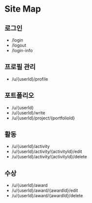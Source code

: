 # Site Map
## 로그인
* /login
* /logout
* /login-info

## 프로필 관리
* /u/{userId}/profile

## 포트폴리오
* /u/{userId}
* /u/{userId}/write
* /u/{userId}/project/{portfolioId}

## 활동
* /u/{userId}/activity
* /u/{userId}/activity/{activityId}/edit
* /u/{userId}/activity/{activityId}/delete

## 수상
* /u/{userId}/award
* /u/{userId}/award/{awardId}/edit
* /u/{userId}/award/{awardId}/delete